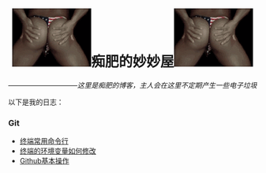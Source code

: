 # <center>![香蕉](/img/banana.gif)痴肥的妙妙屋![香蕉](/img/banana.gif)</center>
——————————*这里是痴肥的博客，主人会在这里不定期产生一些电子垃圾*

以下是我的日志： 
### Git
- [终端常用命令行](/blog/终端常用命令行.html)
- [终端的环境变量如何修改](/blog/终端的环境变量如何修改.html)
- [Github基本操作](/blog/Github基本操作.html)
